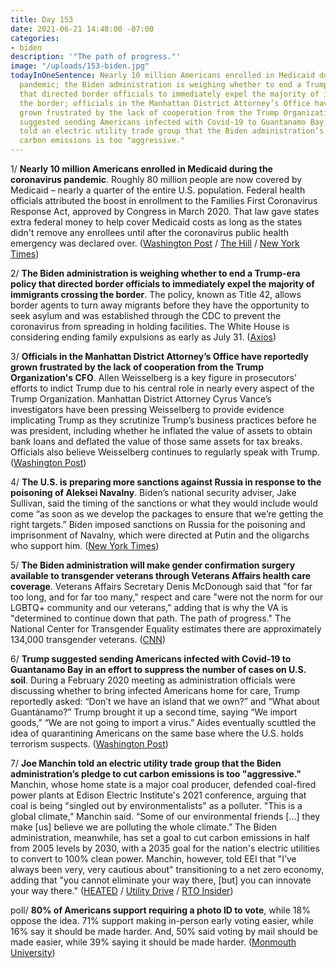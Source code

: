 ```yaml
---
title: Day 153
date: 2021-06-21 14:48:00 -07:00
categories:
- biden
description: '"The path of progress."'
image: "/uploads/153-biden.jpg"
todayInOneSentence: Nearly 10 million Americans enrolled in Medicaid during the coronavirus
  pandemic; the Biden administration is weighing whether to end a Trump-era policy
  that directed border officials to immediately expel the majority of immigrants crossing
  the border; officials in the Manhattan District Attorney’s Office have reportedly
  grown frustrated by the lack of cooperation from the Trump Organization's CFO; Trump
  suggested sending Americans infected with Covid-19 to Guantanamo Bay; and Joe Manchin
  told an electric utility trade group that the Biden administration’s pledge to cut
  carbon emissions is too "aggressive."
---
```


1/ **Nearly 10 million Americans enrolled in Medicaid during the coronavirus pandemic**. Roughly 80 million people are now covered by Medicaid – nearly a quarter of the entire U.S. population. Federal health officials attributed the boost in enrollment to the Families First Coronavirus Response Act, approved by Congress in March 2020. That law gave states extra federal money to help cover Medicaid costs as long as the states didn't remove any enrollees until after the coronavirus public health emergency was declared over. ([Washington Post](https://www.washingtonpost.com/health/medicaid-enrollment-during-the-pandemic/2021/06/21/8ee670d6-d27e-11eb-9f29-e9e6c9e843c6_story.html) / [The Hill](https://thehill.com/policy/healthcare/559428-medicaid-enrollment-reaches-high-of-74m-americans-during-pandemic) / [New York Times](https://www.nytimes.com/2021/06/21/us/politics/medicaid-covid-pandemic.html))

2/ **The Biden administration is weighing whether to end a Trump-era policy that directed border officials to immediately expel the majority of immigrants crossing the border**. The policy, known as Title 42, allows border agents to turn away migrants before they have the opportunity to seek asylum and was established through the CDC to prevent the coronavirus from spreading in holding facilities. The White House is considering ending family expulsions as early as July 31. ([Axios](https://www.axios.com/scoop-white-house-eyes-ending-migrant-family-expulsion-b6d0a178-001e-41e8-9f5b-17cc7547cccc.html))

3/ **Officials in the Manhattan District Attorney’s Office have reportedly grown frustrated by the lack of cooperation from the Trump Organization's CFO**. Allen Weisselberg is a key figure in prosecutors’ efforts to indict Trump due to his central role in nearly every aspect of the Trump Organization. Manhattan District Attorney Cyrus Vance’s investigators have been pressing Weisselberg to provide evidence implicating Trump as they scrutinize Trump’s business practices before he was president, including whether he inflated the value of assets to obtain bank loans and deflated the value of those same assets for tax breaks. Officials also believe Weisselberg continues to regularly speak with Trump. ([Washington Post](https://www.washingtonpost.com/politics/2021/06/21/trump-investigation-weisselberg/))

4/ **The U.S. is preparing more sanctions against Russia in response to the poisoning of Aleksei Navalny**. Biden’s national security adviser, Jake Sullivan, said the timing of the sanctions or what they would include would come “as soon as we develop the packages to ensure that we’re getting the right targets.” Biden imposed sanctions on Russia for the poisoning and imprisonment of Navalny, which were directed at Putin and the oligarchs who support him. ([New York Times](https://www.nytimes.com/2021/06/20/us/politics/russia-sanctions.html))

5/ **The Biden administration will make gender confirmation surgery available to transgender veterans through Veterans Affairs health care coverage**. Veterans Affairs Secretary Denis McDonough said that "for far too long, and for far too many," respect and care "were not the norm for our LGBTQ\+ community and our veterans," adding that is why the VA is "determined to continue down that path. The path of progress." The National Center for Transgender Equality estimates there are approximately 134,000 transgender veterans. ([CNN](https://www.cnn.com/2021/06/19/politics/veterans-affairs-gender-confirmation-surgery/index.html))

6/ **Trump suggested sending Americans infected with Covid-19 to Guantanamo Bay in an effort to suppress the number of cases  on U.S. soil**. During a February 2020 meeting as administration officials were discussing whether to bring infected Americans home for care, Trump reportedly asked: “Don’t we have an island that we own?” and “What about Guantánamo?” Trump brought it up a second time, saying “We import goods,” “We are not going to import a virus.” Aides eventually scuttled the idea of quarantining Americans on the same base where the U.S. holds terrorism suspects. ([Washington Post](https://www.washingtonpost.com/health/2021/06/21/abutaleb-paletta-book-nightmare-scenario-trump-covid/))

7/ **Joe Manchin told an electric utility trade group that the Biden administration’s pledge to cut carbon emissions is too "aggressive."** Manchin, whose home state is a major coal producer, defended coal-fired power plants at Edison Electric Institute's 2021 conference, arguing that coal is being "singled out by environmentalists" as a polluter. "This is a global climate,” Manchin said. “Some of our environmental friends \[...\] they make \[us\] believe we are polluting the whole climate.” The Biden administration, meanwhile, has set a goal to cut carbon emissions in half from 2005 levels by 2030, with a 2035 goal for the nation's electric utilities to convert to 100% clean power. Manchin, however, told EEI that "I’ve always been very, very cautious about" transitioning to a net zero economy, adding that "you cannot eliminate your way there, \[but\] you can innovate your way there." ([HEATED](https://heated.world/p/manchin-says-climate-goals-too-aggressive) / [Utility Drive](https://www.utilitydive.com/news/manchin-defends-coal-fired-plants-expresses-concern-over-aggressive-bide/601707/) / [RTO Insider](https://www.rtoinsider.com/articles/27967-overheard-at-eei-road-to-netzero-conference))

poll/ **80% of Americans support requiring a photo ID to vote**, while 18% oppose the idea. 71% support making in-person early voting easier, while 16% say it should be made harder. And, 50% said voting by mail should be made easier, while 39% saying it should be made harder. ([Monmouth University](https://www.monmouth.edu/polling-institute/reports/monmouthpoll_us_062121/))